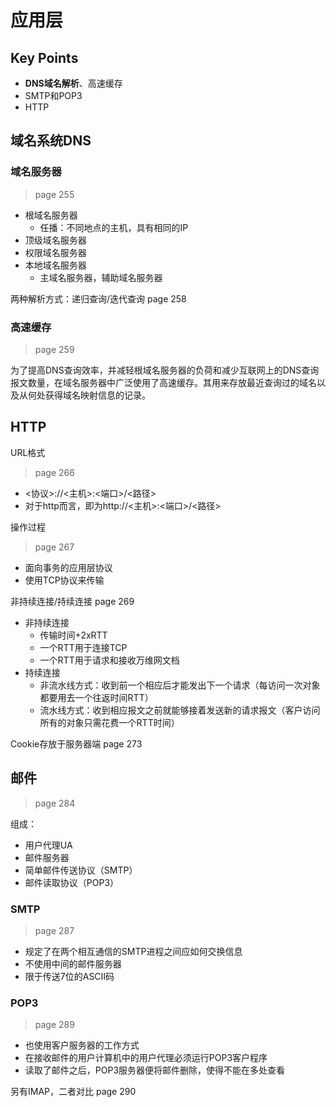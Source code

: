 # 应用层

## Key Points

- **DNS域名解析**、高速缓存
- SMTP和POP3
- HTTP

## 域名系统DNS

### 域名服务器

> page 255

- 根域名服务器
  - 任播：不同地点的主机，具有相同的IP
- 顶级域名服务器
- 权限域名服务器
- 本地域名服务器
  - 主域名服务器，辅助域名服务器

两种解析方式：递归查询/迭代查询 page 258

### 高速缓存

> page 259

为了提高DNS查询效率，并减轻根域名服务器的负荷和减少互联网上的DNS查询报文数量，在域名服务器中广泛使用了高速缓存。其用来存放最近查询过的域名以及从何处获得域名映射信息的记录。

## HTTP

URL格式

> page 266

- <协议>://<主机>:<端口>/<路径>
- 对于http而言，即为http://<主机>:<端口>/<路径>

操作过程

> page 267

- 面向事务的应用层协议
- 使用TCP协议来传输

非持续连接/持续连接 page 269

- 非持续连接
  - 传输时间+2xRTT
  - 一个RTT用于连接TCP
  - 一个RTT用于请求和接收万维网文档
- 持续连接
  - 非流水线方式：收到前一个相应后才能发出下一个请求（每访问一次对象都要用去一个往返时间RTT）
  - 流水线方式：收到相应报文之前就能够接着发送新的请求报文（客户访问所有的对象只需花费一个RTT时间）

Cookie存放于服务器端 page 273

## 邮件

> page 284

组成：

- 用户代理UA
- 邮件服务器
- 简单邮件传送协议（SMTP）
- 邮件读取协议（POP3）

### SMTP

> page 287

- 规定了在两个相互通信的SMTP进程之间应如何交换信息
- 不使用中间的邮件服务器
- 限于传送7位的ASCII码

### POP3

> page 289

- 也使用客户服务器的工作方式
- 在接收邮件的用户计算机中的用户代理必须运行POP3客户程序
- 读取了邮件之后，POP3服务器便将邮件删除，使得不能在多处查看

另有IMAP，二者对比 page 290
